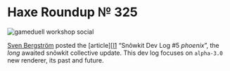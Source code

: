 [_template]: ../templates/roundup.html
[date]: / "2015-06-23 09:58:00"
[modified]: / "2015-06-23 09:58:00"
[published]: / "2015-06-23 09:58:00"
[“”]: a ""
# Haxe Roundup № 325

![gameduell workshop social](/img/325/gameduell.jpg "@GameDuell running a Haxe workshop for new team members")

[Sven Bergström][tw1] posted the [article][[l1] “Snõwkit Dev Log #5 _phoenix_”, the
_long_ awaited snõwkit collective update. This dev log focuses on `alpha-3.0` new
renderer, its past and future.

[tw1]: https://twitter.com/___discovery "@___discovery"
	
[l1]: http://snowkit.org/2015/06/14/snowkit-dev-log-5/ "Snõwkit dev log #5 (phoenix)"